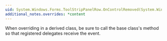 ```yaml
---
uid: System.Windows.Forms.ToolStripPanelRow.OnControlRemoved(System.Windows.Forms.Control,System.Int32)
additional_notes.overrides: *content
---
```


<p>When overriding <xref href="System.Windows.Forms.ToolStripPanelRow.OnControlRemoved(System.Windows.Forms.Control,System.Int32)"></xref> in a derived class, be sure to call the base class's <xref href="System.Windows.Forms.ToolStripPanelRow.OnControlRemoved(System.Windows.Forms.Control,System.Int32)"></xref> method so that registered delegates receive the event.</p>


